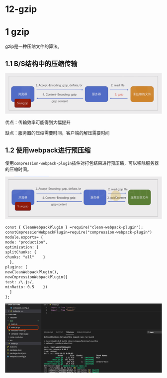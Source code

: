 # 12-gzip 
# 1 gzip

gzip是一种压缩文件的算法。

## 1.1 B/S结构中的压缩传输

![image.png](../../.gitbook/assets/1603239763352-17c6874f-692c-40f7-ab0f-ed179930400b.png)

优点：传输效率可能得到大幅提升

缺点：服务器的压缩需要时间，客户端的解压需要时间

## 1.2 使用webpack进行预压缩

使用`compression-webpack-plugin`插件对打包结果进行预压缩，可以移除服务器的压缩时间。

![image.png](../../.gitbook/assets/1603239968540-48768c95-631f-47af-a450-14091c1ffa0c.png)

    const { CleanWebpackPlugin } =require("clean-webpack-plugin");
    constCmpressionWebpackPlugin=require("compression-webpack-plugin")
    module.exports= {
    mode: "production",
    optimization: {
    splitChunks: {
    chunks: "all"    }
      },
    plugins: [
    newCleanWebpackPlugin(),
    newCmpressionWebpackPlugin({
    test: /\.js/,
    minRatio: 0.5    })
      ]
    };

![image.png](../../.gitbook/assets/1603240276433-a35cc8c7-e5fd-40f4-ba63-4bbecf869b76.png)